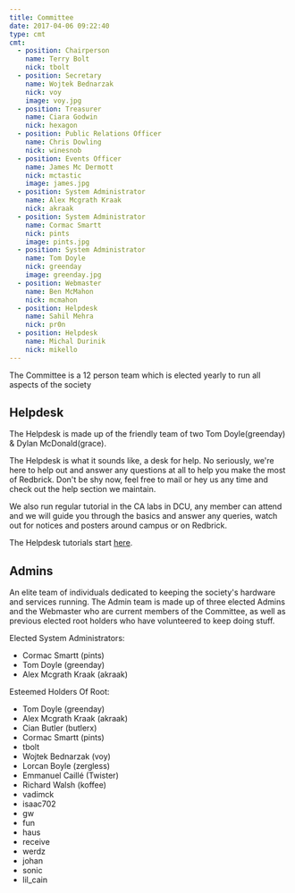 ```yaml
---
title: Committee
date: 2017-04-06 09:22:40
type: cmt
cmt:
  - position: Chairperson
    name: Terry Bolt
    nick: tbolt
  - position: Secretary
    name: Wojtek Bednarzak
    nick: voy
    image: voy.jpg
  - position: Treasurer
    name: Ciara Godwin
    nick: hexagon
  - position: Public Relations Officer
    name: Chris Dowling
    nick: winesnob
  - position: Events Officer
    name: James Mc Dermott
    nick: mctastic
    image: james.jpg
  - position: System Administrator
    name: Alex Mcgrath Kraak
    nick: akraak
  - position: System Administrator
    name: Cormac Smartt
    nick: pints
    image: pints.jpg
  - position: System Administrator
    name: Tom Doyle
    nick: greenday
    image: greenday.jpg
  - position: Webmaster
    name: Ben McMahon
    nick: mcmahon
  - position: Helpdesk
    name: Sahil Mehra
    nick: pr0n
  - position: Helpdesk
    name: Michal Durinik
    nick: mikello
---
```


The Committee is a 12 person team which is elected yearly to run all aspects of the society

## Helpdesk
The Helpdesk is made up of the friendly team of two Tom Doyle(greenday) & Dylan McDonald(grace).

The Helpdesk is what it sounds like, a desk for help. No seriously, we're here
to help out and answer any questions at all to help you make the most of
Redbrick. Don't be shy now, feel free to mail or hey us any time and check out
the help section we maintain.

We also run regular tutorial in the CA labs in DCU, any member can attend and we
will guide you through the basics and answer any queries, watch out for notices
and posters around campus or on Redbrick.

The Helpdesk tutorials start [here](http://wiki.redbrick.dcu.ie/mw/Helpdesk).

## Admins
An elite team of individuals dedicated to keeping the society's hardware and
services running. The Admin team is made up of three elected Admins and the
Webmaster who are current members of the Committee, as well as previous elected
root holders who have volunteered to keep doing stuff.

Elected System Administrators:
- Cormac Smartt (pints)
- Tom Doyle (greenday)
- Alex Mcgrath Kraak (akraak)

Esteemed Holders Of Root:
- Tom Doyle (greenday)
- Alex Mcgrath Kraak (akraak)
- Cian Butler (butlerx)
- Cormac Smartt (pints)
- tbolt
- Wojtek Bednarzak (voy)
- Lorcan Boyle (zergless)
- Emmanuel Caillé (Twister)
- Richard Walsh (koffee)
- vadimck
- isaac702
- gw
- fun
- haus
- receive
- werdz
- johan
- sonic
- lil_cain
